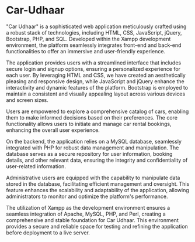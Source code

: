 # Car-Udhaar

"Car Udhaar" is a sophisticated web application meticulously crafted using a robust stack of technologies, including HTML, CSS, JavaScript, jQuery, Bootstrap, PHP, and SQL. Developed within the Xampp development environment, the platform seamlessly integrates front-end and back-end functionalities to offer an immersive and user-friendly experience.

The application provides users with a streamlined interface that includes secure login and signup options, ensuring a personalized experience for each user. By leveraging HTML and CSS, we have created an aesthetically pleasing and responsive design, while JavaScript and jQuery enhance the interactivity and dynamic features of the platform. Bootstrap is employed to maintain a consistent and visually appealing layout across various devices and screen sizes.

Users are empowered to explore a comprehensive catalog of cars, enabling them to make informed decisions based on their preferences. The core functionality allows users to initiate and manage car rental bookings, enhancing the overall user experience.

On the backend, the application relies on a MySQL database, seamlessly integrated with PHP for robust data management and manipulation. The database serves as a secure repository for user information, booking details, and other relevant data, ensuring the integrity and confidentiality of user-related information.

Administrative users are equipped with the capability to manipulate data stored in the database, facilitating efficient management and oversight. This feature enhances the scalability and adaptability of the application, allowing administrators to monitor and optimize the platform's performance.

The utilization of Xampp as the development environment ensures a seamless integration of Apache, MySQL, PHP, and Perl, creating a comprehensive and stable foundation for Car Udhaar. This environment provides a secure and reliable space for testing and refining the application before deployment to a live server.

